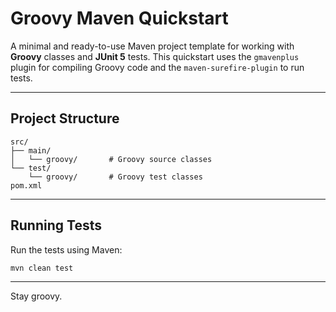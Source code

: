 # Groovy Maven Quickstart

A minimal and ready-to-use Maven project template for working with **Groovy** classes and **JUnit 5** tests. This quickstart uses the `gmavenplus` plugin for compiling Groovy code and the `maven-surefire-plugin` to run tests.

---

## Project Structure

```text
src/
├── main/
│   └── groovy/       # Groovy source classes
└── test/
    └── groovy/       # Groovy test classes
pom.xml
```

---

## Running Tests
Run the tests using Maven:

```text
mvn clean test
```

---

Stay groovy.
